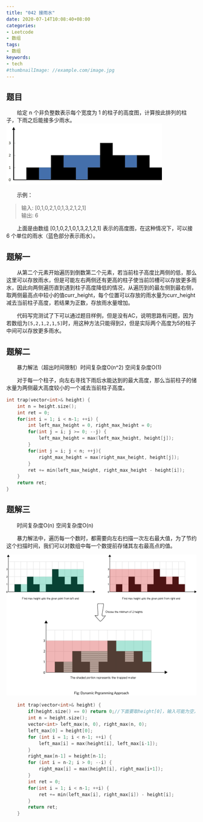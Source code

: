 ```yaml
---
title: "042 接雨水"
date: 2020-07-14T10:08:40+08:00
categories:
- Leetcode
- 数组
tags:
- 数组
keywords:
- tech
#thumbnailImage: //example.com/image.jpg
---
```


<!--more-->
## 题目
　　给定 n 个非负整数表示每个宽度为 1 的柱子的高度图，计算按此排列的柱子，下雨之后能接多少雨水。
![题目](/Leetcode/042/题目.png)

　　示例：
> 输入: [0,1,0,2,1,0,1,3,2,1,2,1]  
> 输出: 6

　　上面是由数组 [0,1,0,2,1,0,1,3,2,1,2,1] 表示的高度图，在这种情况下，可以接 6 个单位的雨水（蓝色部分表示雨水）。

## 题解一
　　从第二个元素开始遍历到倒数第二个元素，若当前柱子高度比两侧的低，那么这里可以存放雨水，但是可能左右两侧还有更高的柱子使当前凹槽可以存放更多雨水，因此向两侧遍历直到遇到柱子高度降低的情况，从遍历到的最左侧到最右侧，取两侧最高点中较小的值curr_height，每个位置可以存放的雨水量为curr_height减去当前柱子高度，若结果为正数，存放雨水量增加。

　　代码写完测试了下可以通过题目样例，但是没有AC，说明思路有问题，因为若数组为`[5,2,1,2,1,5]`时，用这种方法只能得到2，但是实际两个高度为5的柱子中间可以存放更多雨水。

## 题解二
　　暴力解法（超出时间限制）时间复杂度O(n^2) 空间复杂度O(1)

　　对于每一个柱子，向左右寻找下雨后水能达到的最大高度，那么当前柱子的储水量为两侧最大高度较小的一个减去当前柱子高度。

```cpp
int trap(vector<int>& height) {
    int n = height.size();
    int ret = 0;
    for(int i = 1; i < n-1; ++i) {
        int left_max_height = 0, right_max_height = 0;
        for(int j = i; j >= 0; --j) {
            left_max_height = max(left_max_height, height[j]);
        }
        for(int j = i; j < n; ++j){
            right_max_height = max(right_max_height, height[j]);
        }
        ret += min(left_max_height, right_max_height - height[i]);
    }
    return ret;
}
```

## 题解三
　　时间复杂度O(n) 空间复杂度O(n)

　　暴力解法中，遍历每一个数时，都需要向左右扫描一次左右最大值，为了节约这个扫描时间，我们可以对数组中每一个数提前存储其左右最高点的值。

![动态编程](/Leetcode/042/动态编程.png)

```cpp
    int trap(vector<int>& height) {
        if(height.size() == 0) return 0;//下面要取height[0]，输入可能为空，所以先判断
        int n = height.size();
        vector<int> left_max(n, 0), right_max(n, 0);
        left_max[0] = height[0];
        for (int i = 1; i < n-1; ++i) {
            left_max[i] = max(height[i], left_max[i-1]);
        }
        right_max[n-1] = height[n-1];
        for (int i = n-2; i > 0; --i) {
            right_max[i] = max(height[i], right_max[i+1]);
        }
        int ret = 0;
        for(int i = 1; i < n-1; ++i) {
            ret += min(left_max[i], right_max[i]) - height[i];
        }
        return ret;
    }
```
